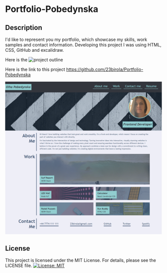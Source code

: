 # Portfolio-Pobedynska

## Description

I'd like to represent you my portfolio, which showcase my skills, work samples and contact information. Developing this project I was using HTML, CSS, GitHub and excalidraw.

Here is the ![project outline](../Portfolio-Pobedynska/assets/images/project-outline.png)

Here is the link to this project https://github.com/23birola/Portfolio-Pobedynska

![website screenshot](assets/images/screenshot.png)

## License

This project is licensed under the MIT License. For details, please see the LICENSE file. [![License: MIT](https://img.shields.io/badge/License-MIT-yellow.svg)](https://opensource.org/licenses/MIT)
